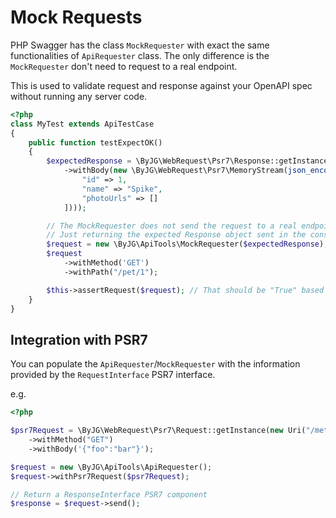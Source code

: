 # Mock Requests

PHP Swagger has the class `MockRequester` with exact the same functionalities of `ApiRequester` class. The only
difference is the `MockRequester` don't need to request to a real endpoint.

This is used to validate request and response against your OpenAPI spec without running any server code.

```php
<?php
class MyTest extends ApiTestCase
{
    public function testExpectOK()
    {
        $expectedResponse = \ByJG\WebRequest\Psr7\Response::getInstance(200)
            ->withBody(new \ByJG\WebRequest\Psr7\MemoryStream(json_encode([
                "id" => 1,
                "name" => "Spike",
                "photoUrls" => []
            ])));

        // The MockRequester does not send the request to a real endpoint
        // Just returning the expected Response object sent in the constructor
        $request = new \ByJG\ApiTools\MockRequester($expectedResponse);
        $request
            ->withMethod('GET')
            ->withPath("/pet/1");

        $this->assertRequest($request); // That should be "True" based on the specification
    }
}
```

## Integration with PSR7

You can populate the `ApiRequester`/`MockRequester` with the information provided by the `RequestInterface` PSR7 interface.

e.g.

```php
<?php

$psr7Request = \ByJG\WebRequest\Psr7\Request::getInstance(new Uri("/method_to_be_tested?param1=value1"))
    ->withMethod("GET")
    ->withBody('{"foo":"bar"}');

$request = new \ByJG\ApiTools\ApiRequester();
$request->withPsr7Request($psr7Request);

// Return a ResponseInterface PSR7 component
$response = $request->send();
```
